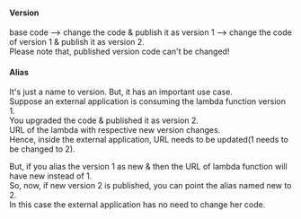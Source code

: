 #### Version
base code --> change the code & publish it as version 1 --> change the code of version 1 & publish it as version 2.</br>
Please note that, published version code can't be changed!</br>
#### Alias
It's just a name to version. But, it has an important use case.</br>
Suppose an external application is consuming the lambda function version 1.</br>
You upgraded the code & published it as version 2.</br>
URL of the lambda with respective new version changes.</br>
Hence, inside the external application, URL needs to be updated(1 needs to be changed to 2).</br>

But, if you alias the version 1 as new & then the URL of lambda function will have new instead of 1.</br>
So, now, if new version 2 is published, you can point the alias named new to 2.</br> 
In this case the external application has no need to change her code.
